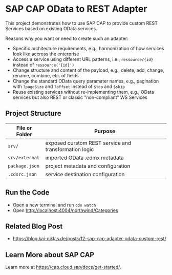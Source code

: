 # SAP CAP OData to REST Adapter

This project demonstrates how to use SAP CAP to provide custom REST Services based on existing OData services.

Reasons why you want or need to create such an adapter:

- Specific architecture requirements, e.g., harmonization of how services look like accross the enterprise
- Access a service using different URL patterns, i.e., `ressource/{id}` instead of `ressource('{id}')`
- Change structure and content of the payload, e.g., delete, add, change, rename, combine, etc. of fields
- Change the standard OData query paramater names, e.g., pagination with `?pageSize` and `?offset` instead of `$top` and `$skip`
- Reuse existing services without re-implementing them, e.g., OData services but also REST or classic "non-compliant" WS Services

## Project Structure

| File or Folder | Purpose                                               |
| -------------- | ----------------------------------------------------- |
| `srv/`         | exposed curstom REST service and transformation logic |
| `srv/external` | imported OData .edmx metadata                         |
| `package.json` | project metadata and configuration                    |
| `.cdsrc.json`  | service destination configuration                     |

## Run the Code

- Open a new terminal and run `cds watch`
- Open <http://localhost:4004/northwind/Categories>

## Related Blog Post

- https://blog.kai-niklas.de/posts/12-sap-cap-adapter-odata-custom-rest/

## Learn More about SAP CAP

Learn more at <https://cap.cloud.sap/docs/get-started/>.
